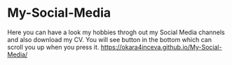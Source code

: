 # My-Social-Media
Here you can have a look my hobbies throgh out my Social Media channels and also download my CV.
You will see button in the bottom which can scroll you up when you press it.
https://okara4inceva.github.io/My-Social-Media/
